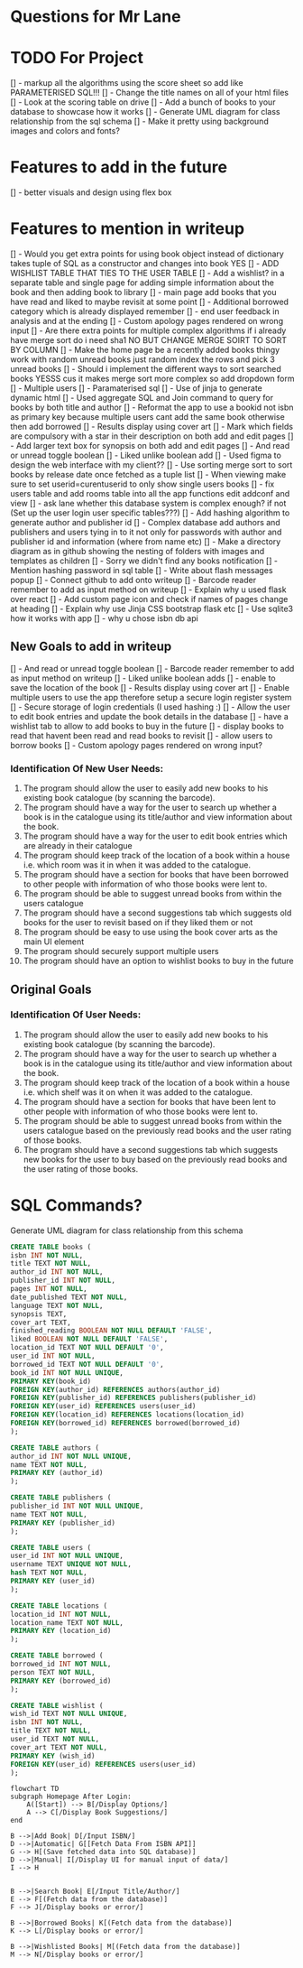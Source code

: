 # Questions for Mr Lane

# TODO For Project
[] - markup all the algorithms using the score sheet so add like PARAMETERISED SQL!!!
[] - Change the title names on all of your html files
[] - Look at the scoring table on drive
[] - Add a bunch of books to your database to showcase how it works
[] - Generate UML diagram for class relationship from the sql schema
[] - Make it pretty using background images and colors and fonts?

# Features to add in the future
[] - better visuals and design using flex box

# Features to mention in writeup
[] - Would you get extra points for using book object instead of dictionary takes tuple of SQL as a constructor and changes into book YES
[] - ADD WISHLIST TABLE THAT TIES TO THE USER TABLE
[] - Add a wishlist? in a separate table and single page for adding simple information about the book and then adding book to library
[] - main page add books that you have read and liked to maybe revisit at some point
[] - Additional borrowed category which is already displayed remember
[] - end user feedback in analysis and at the ending 
[] - Custom apology pages rendered on wrong input
[] - Are there extra points for multiple complex algorithms if i already have merge sort do i need sha1 NO BUT CHANGE MERGE SOIRT TO SORT BY COLUMN
[] - Make the home page be a recently added books thingy work with random unread books just random index the rows and pick 3 unread books
[] - Should i implement the different ways to sort searched books YESSS cus it makes merge sort more complex so add dropdown form
[] - Multiple users
[] - Paramaterised sql
[] - Use of jinja to generate dynamic html
[] - Used aggregate SQL and Join command to query for books by both title and author
[] - Reformat the app to use a bookid not isbn as primary key because multiple users cant add the same book otherwise then add borrowed
[] - Results display using cover art
[] - Mark which fields are compulsory with a star in their description on both add and edit pages
[] - Add larger text box for synopsis on both add and edit pages
[] - And read or unread toggle boolean
[] - Liked unlike boolean add
[] - Used figma to design the web interface with my client??
[] - Use sorting merge sort to sort books by release date once fetched as a tuple list
[] - When viewing make sure to set userid=curentuserid to only show single users books
[] - fix users table and add rooms table into all the app functions edit addconf and view
[] - ask lane whether this database system is complex enough? if not (Set up the user login user specific tables???)
[] - Add hashing algorithm to generate author and publisher id
[] - Complex database add authors and publishers and users tying in to it not only for passwords with author and publisher id and information (where from name etc)
[] - Make a directory diagram as in github showing the nesting of folders with images and templates as children
[] - Sorry we didn't find any books notification
[] - Mention hashing password in sql table
[] - Write about flash messages popup
[] - Connect github to add onto writeup
[] - Barcode reader remember to add as input method on writeup
[] - Explain why u used flask over react
[] - Add custom page icon and check if names of pages change at heading
[] - Explain why use Jinja CSS bootstrap flask etc
[] - Use sqlite3 how it works with app
[] - why u chose isbn db api

## New Goals to add in writeup
[] - And read or unread toggle boolean
[] - Barcode reader remember to add as input method on writeup
[] - Liked unlike boolean adds
[] - enable to save the location of the book
[] - Results display using cover art
[] - Enable multiple users to use the app therefore setup a secure login register system
[] - Secure storage of login credentials (I used hashing :)
[] - Allow the user to edit book entries and update the book details in the database
[] - have a wishlist tab to allow to add books to buy in the future
[] - display books to read that havent been read and read books to revisit
[] - allow users to borrow books
[] - Custom apology pages rendered on wrong input?

### Identification Of New User Needs: 
1. The program should allow the user to easily add new books to his existing book catalogue (by scanning the barcode).
2. The program should have a way for the user to search up whether a book is in the catalogue using its title/author and view information about the book.
3. The program should have a way for the user to edit book entries which are already in their catalogue
4. The program should keep track of the location of a book within a house i.e. which room was it in when it was added to the catalogue.
5. The program should have a section for books that have been borrowed to other people with information of who those books were lent to.
6. The program should be able to suggest unread books from within the users catalogue
7. The program should have a second suggestions tab which suggests old books for the user to revisit based on if they liked them or not
8. The program should be easy to use using the book cover arts as the main UI element
9. The program should securely support multiple users
10. The program should have an option to wishlist books to buy in the future

## Original Goals
### Identification Of User Needs:
1. The program should allow the user to easily add new books to his existing book catalogue (by scanning the barcode).
2. The program should have a way for the user to search up whether a book is in the catalogue using its title/author and view information about the book.
3. The program should keep track of the location of a book within a house i.e. which shelf was it on when it was added to the catalogue.
4. The program should have a section for books that have been lent to other people with information of who those books were lent to.
5. The program should be able to suggest unread books from within the users catalogue based on the previously read books and the user rating of those books.
6. The program should have a second suggestions tab which suggests new books for the user to buy based on the previously read books and the user rating of those books.

# SQL Commands?
Generate UML diagram for class relationship from this schema
```sql
CREATE TABLE books (
isbn INT NOT NULL,
title TEXT NOT NULL,
author_id INT NOT NULL,
publisher_id INT NOT NULL,
pages INT NOT NULL,
date_published TEXT NOT NULL,
language TEXT NOT NULL,
synopsis TEXT,
cover_art TEXT,
finished_reading BOOLEAN NOT NULL DEFAULT 'FALSE',
liked BOOLEAN NOT NULL DEFAULT 'FALSE',
location_id TEXT NOT NULL DEFAULT '0',
user_id INT NOT NULL,
borrowed_id TEXT NOT NULL DEFAULT '0',
book_id INT NOT NULL UNIQUE,
PRIMARY KEY(book_id)
FOREIGN KEY(author_id) REFERENCES authors(author_id)
FOREIGN KEY(publisher_id) REFERENCES publishers(publisher_id)
FOREIGN KEY(user_id) REFERENCES users(user_id)
FOREIGN KEY(location_id) REFERENCES locations(location_id)
FOREIGN KEY(borrowed_id) REFERENCES borrowed(borrowed_id)
);

CREATE TABLE authors (
author_id INT NOT NULL UNIQUE,
name TEXT NOT NULL,
PRIMARY KEY (author_id)
);

CREATE TABLE publishers (
publisher_id INT NOT NULL UNIQUE,
name TEXT NOT NULL,
PRIMARY KEY (publisher_id)
);

CREATE TABLE users (
user_id INT NOT NULL UNIQUE,
username TEXT UNIQUE NOT NULL,
hash TEXT NOT NULL,
PRIMARY KEY (user_id)
);

CREATE TABLE locations (
location_id INT NOT NULL,
location_name TEXT NOT NULL,
PRIMARY KEY (location_id)
);

CREATE TABLE borrowed (
borrowed_id INT NOT NULL,
person TEXT NOT NULL,
PRIMARY KEY (borrowed_id)
);

CREATE TABLE wishlist (
wish_id TEXT NOT NULL UNIQUE,
isbn INT NOT NULL,
title TEXT NOT NULL,
user_id TEXT NOT NULL,
cover_art TEXT NOT NULL,
PRIMARY KEY (wish_id)
FOREIGN KEY(user_id) REFERENCES users(user_id)
);
```

```mermaidjs
flowchart TD
subgraph Homepage After Login:
    A([Start]) --> B[/Display Options/]
    A --> C[/Display Book Suggestions/]
end

B -->|Add Book| D[/Input ISBN/]
D -->|Automatic| G[[Fetch Data From ISBN API]]
G --> H[(Save fetched data into SQL database)]
D -->|Manual| I[/Display UI for manual input of data/]
I --> H


B -->|Search Book| E[/Input Title/Author/]
E --> F[(Fetch data from the database)]
F --> J[/Display books or error/]

B -->|Borrowed Books| K[(Fetch data from the database)]
K --> L[/Display books or error/]

B -->|Wishlisted Books| M[(Fetch data from the database)]
M --> N[/Display books or error/]
```